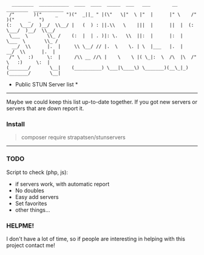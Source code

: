 ``` 
  ________  ___________  ____  ____  _____  ___   ___        __      ________  ___________
 /"       )("     _   ")("  _||_ " |(\"   \|"  \ |"  |      |" \    /"       )("     _   ") 
(:   \___/  )__/  \\__/ |   (  ) : ||.\\   \    |||  |      ||  |  (:   \___/  )__/  \\__/  
 \___  \       \\_ /    (:  |  | . )|: \.   \\  ||:  |      |:  |   \___  \       \\_ /     
  __/  \\      |.  |     \\ \__/ // |.  \    \. | \  |___   |.  |    __/  \\      |.  |     
 /" \   :)     \:  |     /\\ __ //\ |    \    \ |( \_|:  \  /\  |\  /" \   :)     \:  |     
(_______/       \__|    (__________) \___|\____\) \_______)(__\_|_)(_______/       \__|     
```
 * Public STUN Server list *
________
Maybe we could keep this list up-to-date together. 
If you got new servers or servers that are down report it.

### Install
> composer require strapatsen/stunservers

________
### TODO
Script to check (php, js):
 - if servers work, with automatic report
 - No doubles
 - Easy add servers
 - Set favorites
 - other things...

### HELPME!
I don't have a lot of time, so if people are interesting in helping with this project contact me!
